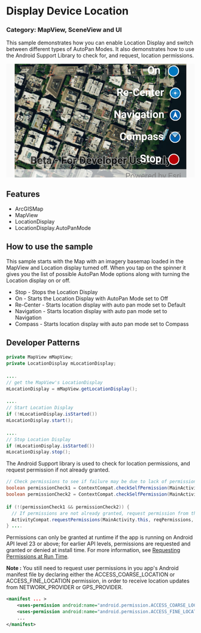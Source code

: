 # Display Device Location       
### Category: MapView, SceneView and UI
This sample demonstrates how you can enable Location Display and switch between different types of AutoPan Modes. It also demonstrates how to use the Android Support Library to check for, and request, location permissions.

![Display Device Location](display-device-location.png)

## Features
* ArcGISMap
* MapView
* LocationDisplay
* LocationDisplay.AutoPanMode

## How to use the sample
This sample starts with the Map with an imagery basemap loaded in the MapView and Location display turned off. When you tap on the spinner it gives you the list of possible AutoPan Mode options along with turning the Location display on or off.

* Stop - Stops the Location Display
* On - Starts the Location Display with AutoPan Mode set to Off
* Re-Center - Starts location display with auto pan mode set to Default
* Navigation - Starts location display with auto pan mode set to Navigation
* Compass - Starts location display with auto pan mode set to Compass

## Developer Patterns

```java
private MapView mMapView;
private LocationDisplay mLocationDisplay;

....
// get the MapView's LocationDisplay
mLocationDisplay = mMapView.getLocationDisplay();

....
// Start Location Display
if (!mLocationDisplay.isStarted())
mLocationDisplay.start();

....
// Stop Location Display
if (mLocationDisplay.isStarted())
mLocationDisplay.stop();
```

The Android Support library is used to check for location permissions, and request permission if not already granted.

```java
// Check permissions to see if failure may be due to lack of permissions.
boolean permissionCheck1 = ContextCompat.checkSelfPermission(MainActivity.this, reqPermissions[0]) == PackageManager.PERMISSION_GRANTED;
boolean permissionCheck2 = ContextCompat.checkSelfPermission(MainActivity.this, reqPermissions[1]) == PackageManager.PERMISSION_GRANTED;

if (!(permissionCheck1 && permissionCheck2)) {            
  // If permissions are not already granted, request permission from the user.
  ActivityCompat.requestPermissions(MainActivity.this, reqPermissions, requestCode);
} ....
```
Permissions can only be granted at runtime if the app is running on Android API level 23 or above; for earlier API levels, permissions are requested and granted or denied at install time. For more information, see [Requesting Permissions at Run Time](http://developer.android.com/training/permissions/requesting.html).

**Note :** You still need to request user permissions in you app's Android manifest file by declaring either the ACCESS_COARSE_LOCATION or ACCESS_FINE_LOCATION permission, in order to receive location updates from NETWORK_PROVIDER or GPS_PROVIDER.

``` xml
<manifest ... >
    <uses-permission android:name="android.permission.ACCESS_COARSE_LOCATION" />
    <uses-permission android:name="android.permission.ACCESS_FINE_LOCATION" />
    ...
</manifest>
```

